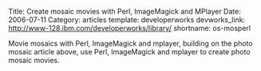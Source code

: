 Title: Create mosaic movies with Perl, ImageMagick and MPlayer
Date: 2006-07-11
Category: articles
template: developerworks
devworks_link: http://www-128.ibm.com/developerworks/library/
shortname: os-mosperl

Movie mosaics with Perl, ImageMagick and mplayer, building on the photo
mosaic article above, use Perl, ImageMagick and mplayer to create photo
mosaic movies.


